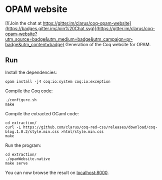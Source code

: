 # OPAM website

[![Join the chat at https://gitter.im/clarus/coq-opam-website](https://badges.gitter.im/Join%20Chat.svg)](https://gitter.im/clarus/coq-opam-website?utm_source=badge&utm_medium=badge&utm_campaign=pr-badge&utm_content=badge)
Generation of the Coq website for OPAM.

## Run
Install the dependencies:

    opam install -j4 coq:io:system coq:io:exception

Compile the Coq code:

    ./configure.sh
    make

Compile the extracted OCaml code:

    cd extraction/
    curl -L https://github.com/clarus/coq-red-css/releases/download/coq-blog.1.0.2/style.min.css >html/style.min.css
    make

Run the program:

    cd extraction/
    ./opamWebsite.native
    make serve

You can now browse the result on [localhost:8000](http://localhost:8000/).
